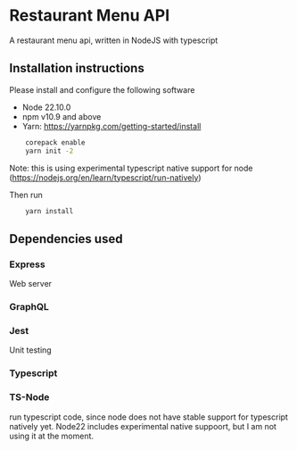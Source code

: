 # Restaurant Menu API

A restaurant menu api, written in NodeJS with typescript

## Installation instructions

Please install and configure the following software

- Node 22.10.0
- npm v10.9 and above
- Yarn: https://yarnpkg.com/getting-started/install
```bash
    corepack enable
    yarn init -2
```

Note: this is using experimental typescript native support for node (https://nodejs.org/en/learn/typescript/run-natively)

Then run

```bash
    yarn install
```

## Dependencies used

### Express

Web server

### GraphQL

### Jest

Unit testing

### Typescript

### TS-Node

run typescript code, since node does not have stable support for typescript natively yet. Node22 includes experimental native suppoort, but I am not using it at the moment.